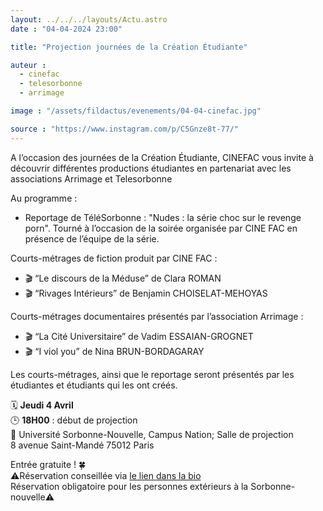 ```yaml
---
layout: ../../../layouts/Actu.astro
date : "04-04-2024 23:00"

title: "Projection journées de la Création Étudiante"

auteur :
  - cinefac
  - telesorbonne
  - arrimage

image : "/assets/fildactus/evenements/04-04-cinefac.jpg"

source : "https://www.instagram.com/p/C5Gnze8t-77/"
---
```


A l’occasion des journées de la Création Étudiante, CINEFAC vous invite à découvrir différentes productions étudiantes en partenariat avec les associations Arrimage et Telesorbonne

Au programme :

- Reportage de TéléSorbonne : "Nudes : la série choc sur le revenge porn". Tourné à l’occasion de la soirée organisée par CINE FAC en présence de l’équipe de la série.

Courts-métrages de fiction produit par CINE FAC :  
- 🎬 “Le discours de la Méduse” de Clara ROMAN  
- 🎬 “Rivages Intérieurs” de Benjamin CHOISELAT-MEHOYAS

Courts-métrages documentaires présentés par l’association Arrimage :  
- 🎬 “La Cité Universitaire” de Vadim ESSAIAN-GROGNET  
- 🎬 “I viol you” de Nina BRUN-BORDAGARAY

Les courts-métrages, ainsi que le reportage seront présentés par les étudiantes et étudiants qui les ont créés.

🗓 __Jeudi 4 Avril__  
🕒 __18H00__ : début de projection  
📍 Université Sorbonne-Nouvelle, Campus Nation; Salle de projection  
8 avenue Saint-Mandé 75012 Paris

Entrée gratuite ! 🍀  
⚠️Réservation conseillée via [le lien dans la bio](http://www.cinefac.fr/ap.asp?EvID=470)  
Réservation obligatoire pour les personnes extérieurs à la Sorbonne-nouvelle⚠️